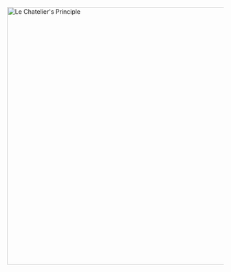  <img src="https://raw.githubusercontent.com/Ayush-Kumar-45/Orchids_Ayush_Kumar_1/main/experiment/images/lechtelier.png" alt="Le Chatelier's Principle" width="600"/>
